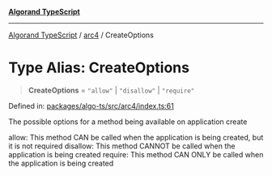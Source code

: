 [**Algorand TypeScript**](../../README.md)

***

[Algorand TypeScript](../../modules.md) / [arc4](../README.md) / CreateOptions

# Type Alias: CreateOptions

> **CreateOptions** = `"allow"` \| `"disallow"` \| `"require"`

Defined in: [packages/algo-ts/src/arc4/index.ts:61](https://github.com/algorandfoundation/puya-ts/blob/main/packages/algo-ts/src/arc4/index.ts#L61)

The possible options for a method being available on application create

allow: This method CAN be called when the application is being created, but it is not required
disallow: This method CANNOT be called when the application is being created
require: This method CAN ONLY be called when the application is being created
